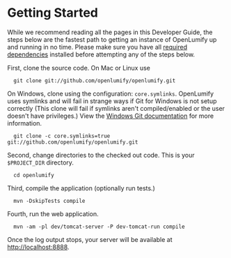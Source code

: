 # Getting Started

While we recommend reading all the pages in this Developer Guide, the steps below are the fastest path to getting an instance of OpenLumify up and running in no time. Please make sure you have all [required dependencies](getting-started/dependencies.md) installed before attempting any of the steps below.

First, clone the source code. On Mac or Linux use

      git clone git://github.com/openlumify/openlumify.git
      
On Windows, clone using the configuration: `core.symlinks`. OpenLumify uses symlinks and will fail in strange ways if Git for Windows is not setup correctly (This clone will fail if symlinks aren't compiled/enabled or the user doesn't have privileges.) View the [Windows Git documentation](https://github.com/git-for-windows/git/wiki/Symbolic-Links) for more information.

      git clone -c core.symlinks=true git://github.com/openlumify/openlumify.git

Second, change directories to the checked out code. This is your `$PROJECT_DIR` directory.

      cd openlumify

Third, compile the application (optionally run tests.)
      
      mvn -DskipTests compile      

Fourth, run the web application.

      mvn -am -pl dev/tomcat-server -P dev-tomcat-run compile

Once the log output stops, your server will be available at [http://localhost:8888](http://localhost:8888).

